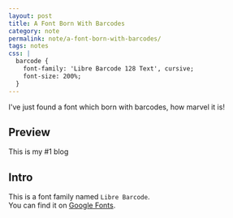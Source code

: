 ```yaml
---
layout: post
title: A Font Born With Barcodes
category: note
permalink: note/a-font-born-with-barcodes/
tags: notes
css: |
  barcode {
    font-family: 'Libre Barcode 128 Text', cursive;
    font-size: 200%;
  }
---
```


<link href="https://fonts.ifengge.cn/css?family=Libre+Barcode+128+Text" rel="stylesheet">

I've just found a font which born with barcodes, how marvel it is!

## Preview
<barcode>This is my #1 blog</barcode>

## Intro
This is a font family named ```Libre Barcode```.  
You can find it on [Google Fonts](https://fonts.google.com/?query=Libre+Barcode).